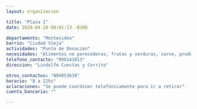 ```yaml
---
layout: organizacion

title: "Plaza I"
date: 2020-04-20 00:01:13 -0300

departamento: "Montevideo"
barrio: "Ciudad Vieja"
actividades: "Punto de Donación"
necesidades: "Alimentos no perecederos, frutas y verduras, carne, productos sanitarios (tapabocas, guantes, alcohol en gel, detergente,etc), recipientes o tuppers"
telefono_contacto: "098141813"
direccion: "Lindolfo Cuestas y Cerrito"

otros_contactos: "094053638"
horario: "8 a 22hs"
aclaraciones: "Se puede coordinar telefónicamente para ir a retirar"
cuenta_bancaria: ""

---
```

